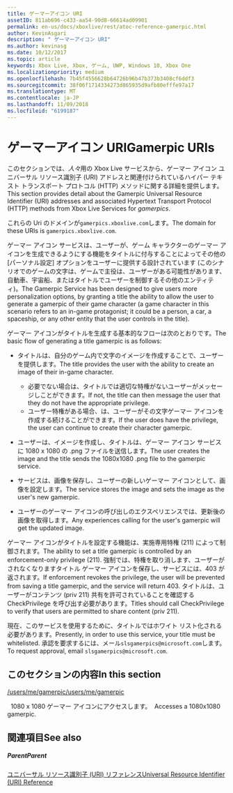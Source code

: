 ```yaml
---
title: ゲーマーアイコン URI
assetID: 811ab696-c433-aa54-90d8-66614ad09901
permalink: en-us/docs/xboxlive/rest/atoc-reference-gamerpic.html
author: KevinAsgari
description: " ゲーマーアイコン URI"
ms.author: kevinasg
ms.date: 10/12/2017
ms.topic: article
keywords: Xbox Live, Xbox, ゲーム, UWP, Windows 10, Xbox One
ms.localizationpriority: medium
ms.openlocfilehash: 7b45f4556628b64726b96b47b373b3408cf6ddf3
ms.sourcegitcommit: 38f06f1714334273d865935d9afb80efffe97a17
ms.translationtype: MT
ms.contentlocale: ja-JP
ms.lasthandoff: 11/09/2018
ms.locfileid: "6199187"
---
```

# <a name="gamerpic-uris"></a><span data-ttu-id="73f65-104">ゲーマーアイコン URI</span><span class="sxs-lookup"><span data-stu-id="73f65-104">Gamerpic URIs</span></span>
 
<span data-ttu-id="73f65-105">このセクションでは、*人々*用の Xbox Live サービスから、ゲーマー アイコン ユニバーサル リソース識別子 (URI) アドレスと関連付けられているハイパー テキスト トランスポート プロトコル (HTTP) メソッドに関する詳細を提供します。</span><span class="sxs-lookup"><span data-stu-id="73f65-105">This section provides detail about the Gamerpic Universal Resource Identifier (URI) addresses and associated Hypertext Transport Protocol (HTTP) methods from Xbox Live Services for *gamerpics*.</span></span>
 
<span data-ttu-id="73f65-106">これらの Uri のドメインが`gamerpics.xboxlive.com`します。</span><span class="sxs-lookup"><span data-stu-id="73f65-106">The domain for these URIs is `gamerpics.xboxlive.com`.</span></span>
 
<span data-ttu-id="73f65-107">ゲーマー アイコン サービスは、ユーザーが、ゲーム キャラクターのゲーマー アイコンを生成できるようにする機能をタイトルに付与することによってその他の [パーソナル設定] オプションをユーザーに提供する設計されています (このシナリオでのゲームの文字は、ゲームで主役は、ユーザーがある可能性があります、自動車、宇宙船、またはタイトルでユーザーを制御するその他のエンティティ)。</span><span class="sxs-lookup"><span data-stu-id="73f65-107">The Gamerpic Service has been designed to give users more personalization options, by granting a title the ability to allow the user to generate a gamerpic of their game character (a game character in this scenario refers to an in-game protagonist; it could be a person, a car, a spaceship, or any other entity that the user controls in the title).</span></span>
 
<span data-ttu-id="73f65-108">ゲーマー アイコンがタイトルを生成する基本的なフローは次のとおりです。</span><span class="sxs-lookup"><span data-stu-id="73f65-108">The basic flow of generating a title gamerpic is as follows:</span></span>
 
   * <span data-ttu-id="73f65-109">タイトルは、自分のゲーム内で文字のイメージを作成することで、ユーザーを提供します。</span><span class="sxs-lookup"><span data-stu-id="73f65-109">The title provides the user with the ability to create an image of their in-game character.</span></span> 
     * <span data-ttu-id="73f65-110">必要でない場合は、タイトルでは適切な特権がないユーザーがメッセージしことができます。</span><span class="sxs-lookup"><span data-stu-id="73f65-110">If not, the title can then message the user that they do not have the appropriate privilege.</span></span>
     * <span data-ttu-id="73f65-111">ユーザー特権がある場合、は、ユーザーがその文字ゲーマー アイコンを作成する続けることができます。</span><span class="sxs-lookup"><span data-stu-id="73f65-111">If the user does have the privilege, the user can continue to create their character gamerpic.</span></span>
  
   * <span data-ttu-id="73f65-112">ユーザーは、イメージを作成し、タイトルは、ゲーマー アイコン サービスに 1080 x 1080 の .png ファイルを送信します。</span><span class="sxs-lookup"><span data-stu-id="73f65-112">The user creates the image and the title sends the 1080x1080 .png file to the gamerpic service.</span></span>
   * <span data-ttu-id="73f65-113">サービスは、画像を保存し、ユーザーの新しいゲーマー アイコンとして、画像を設定します。</span><span class="sxs-lookup"><span data-stu-id="73f65-113">The service stores the image and sets the image as the user's new gamerpic.</span></span>
   * <span data-ttu-id="73f65-114">ユーザーのゲーマー アイコンの呼び出しのエクスペリエンスでは、更新後の画像を取得します。</span><span class="sxs-lookup"><span data-stu-id="73f65-114">Any experiences calling for the user's gamerpic will get the updated image.</span></span>
  
<span data-ttu-id="73f65-115">ゲーマー アイコンがタイトルを設定する機能は、実施専用特権 (211) によって制御されます。</span><span class="sxs-lookup"><span data-stu-id="73f65-115">The ability to set a title gamerpic is controlled by an enforcement-only privilege (211).</span></span> <span data-ttu-id="73f65-116">強制では、特権を取り消します、ユーザーがされなくなりますタイトル ゲーマー アイコンを保存し、サービスには、403 が返されます。</span><span class="sxs-lookup"><span data-stu-id="73f65-116">If enforcement revokes the privilege, the user will be prevented from saving a title gamerpic, and the service will return 403.</span></span> <span data-ttu-id="73f65-117">タイトルは、ユーザーがコンテンツ (priv 211) 共有を許可されていることを確認する CheckPrivilege を呼び出す必要があります。</span><span class="sxs-lookup"><span data-stu-id="73f65-117">Titles should call CheckPrivilege to verify that users are permitted to share content (priv 211).</span></span>
 
<span data-ttu-id="73f65-118">現在、このサービスを使用するために、タイトルではホワイト リスト化される必要があります。</span><span class="sxs-lookup"><span data-stu-id="73f65-118">Presently, in order to use this service, your title must be whitelisted.</span></span> <span data-ttu-id="73f65-119">承認を要求するには、メール`slsgamerpics@microsoft.com`します。</span><span class="sxs-lookup"><span data-stu-id="73f65-119">To request approval, email `slsgamerpics@microsoft.com`.</span></span>
 
<a id="ID4EGC"></a>

 
## <a name="in-this-section"></a><span data-ttu-id="73f65-120">このセクションの内容</span><span class="sxs-lookup"><span data-stu-id="73f65-120">In this section</span></span>

[<span data-ttu-id="73f65-121">/users/me/gamerpic</span><span class="sxs-lookup"><span data-stu-id="73f65-121">/users/me/gamerpic</span></span>](uri-usersmegamerpic.md)

<span data-ttu-id="73f65-122">&nbsp;&nbsp;1080 x 1080 ゲーマー アイコンにアクセスします。</span><span class="sxs-lookup"><span data-stu-id="73f65-122">&nbsp;&nbsp;Accesses a 1080x1080 gamerpic.</span></span>
 
<a id="ID4EMC"></a>

 
## <a name="see-also"></a><span data-ttu-id="73f65-123">関連項目</span><span class="sxs-lookup"><span data-stu-id="73f65-123">See also</span></span>
 
<a id="ID4EOC"></a>

 
##### <a name="parent"></a><span data-ttu-id="73f65-124">Parent</span><span class="sxs-lookup"><span data-stu-id="73f65-124">Parent</span></span> 

[<span data-ttu-id="73f65-125">ユニバーサル リソース識別子 (URI) リファレンス</span><span class="sxs-lookup"><span data-stu-id="73f65-125">Universal Resource Identifier (URI) Reference</span></span>](../atoc-xboxlivews-reference-uris.md)

   